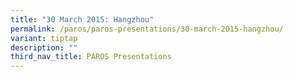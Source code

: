 ```yaml
---
title: "30 March 2015: Hangzhou"
permalink: /paros/paros-presentations/30-march-2015-hangzhou/
variant: tiptap
description: ""
third_nav_title: PAROS Presentations
---
```

